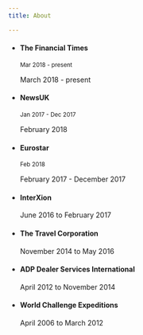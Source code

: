 ```yaml
---
title: About

---
```

<div class="container">
<ul class="timeline"> 
  
<li> <div class="timeline-panel"> <div class="timeline-heading"> <h4 class="timeline-title">The Financial Times</h4> 
<p><small class="text-muted"><i class="glyphicon glyphicon-time"></i>Mar 2018 - present</small></p> 
</div> 
<div class="timeline-body">
<p>March 2018 - present</p> </div> </div> </li> 

<li class="timeline-inverted">  <div class="timeline-panel"> <div class="timeline-heading"> <h4 class="timeline-title">NewsUK</h4> 
<p><small class="text-muted"><i class="glyphicon glyphicon-time"></i>Jan 2017 - Dec 2017</small></p> 
</div> <div class="timeline-body"> 
<p>February 2018</p> </div> </div> </li> 

<li><div class="timeline-panel"> <div class="timeline-heading"> <h4 class="timeline-title">Eurostar</h4> 
<p><small class="text-muted"><i class="glyphicon glyphicon-time"></i>Feb 2018</small></p> 
</div> <div class="timeline-body"> 
<p>February 2017 - December 2017</p> </div> </div> </li> 

<li class="timeline-inverted"> <div class="timeline-panel"> <div class="timeline-heading"> <h4 class="timeline-title">InterXion</h4> </div> 
<div class="timeline-body"> 
<p>June 2016 to February 2017</p> </div> </div> </li> 

<li> <div class="timeline-panel"> <div class="timeline-heading"> <h4 class="timeline-title">The Travel Corporation</h4> </div> 
<div class="timeline-body"> 
<p>November 2014 to May 2016</p> </div> </div> </li> 
  
<li class="timeline-inverted"> <div class="timeline-panel"> <div class="timeline-heading"> <h4 class="timeline-title">ADP Dealer Services International</h4> </div> 
<div class="timeline-body"> 
<p>April 2012 to November 2014</p> </div> </div> </li>

<li> <div class="timeline-panel"> <div class="timeline-heading"> <h4 class="timeline-title">World Challenge Expeditions</h4> </div> 
<div class="timeline-body"> 
<p>April 2006 to March 2012</p> </div> </div> </li> 

</ul> </div>
